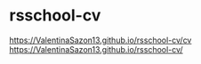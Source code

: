 # rsschool-cv
https://ValentinaSazon13.github.io/rsschool-cv/cv
https://ValentinaSazon13.github.io/rsschool-cv/
